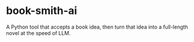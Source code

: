 # book-smith-ai
A Python tool that accepts a book idea, then turn that idea into a full-length novel at the speed of LLM.

